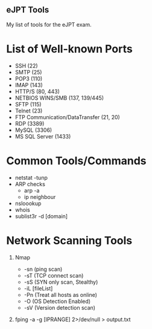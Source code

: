 ## eJPT Tools
 My list of tools for the eJPT exam.

# List of Well-known Ports

* SSH (22)
* SMTP (25)
* POP3 (110)
* IMAP (143)
* HTTP/S (80, 443)
* NETBIOS WINS/SMB (137, 139/445)
* SFTP (115)
* Telnet (23)
* FTP Communication/DataTransfer (21, 20)
* RDP (3389)
* MySQL (3306)
* MS SQL Server (1433)


# Common Tools/Commands

* netstat -tunp
* ARP checks
    - arp -a
    - ip neighbour
* nsloookup
* whois
* sublist3r -d [domain]


# Network Scanning Tools

1. Nmap 
    * -sn (ping scan)
    * -sT (TCP connect scan)
    * -sS (SYN only scan, Stealthy)
    * -iL [fileList]
    * -Pn (Treat all hosts as online)
    * -O (OS Detection Enabled)
    * -sV (Version detection scan)


2. fping -a -g [IPRANGE] 2>/dev/null > output.txt
